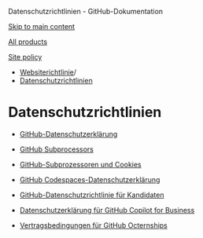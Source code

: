 Datenschutzrichtlinien - GitHub-Dokumentation

[Skip to main content](#main-content)

[All products](/de)

[Site policy](/site-policy)

* [Websiterichtlinie](/de/site-policy)/
* [Datenschutzrichtlinien](/de/site-policy/privacy-policies)

Datenschutzrichtlinien
==========

* [GitHub-Datenschutzerklärung](/de/site-policy/privacy-policies/github-privacy-statement)

* [GitHub Subprocessors](/de/site-policy/privacy-policies/github-subprocessors)

* [GitHub-Subprozessoren und Cookies](/de/site-policy/privacy-policies/github-subprocessors-and-cookies)

* [GitHub Codespaces-Datenschutzerklärung](/de/site-policy/privacy-policies/github-codespaces-privacy-statement)

* [GitHub-Datenschutzrichtlinie für Kandidaten](/de/site-policy/privacy-policies/github-candidate-privacy-policy)

* [Datenschutzerklärung für GitHub Copilot for Business](/de/site-policy/privacy-policies/github-copilot-for-business-privacy-statement)

* [Vertragsbedingungen für GitHub Octernships](/de/site-policy/privacy-policies/github-octernships-terms-of-service)
